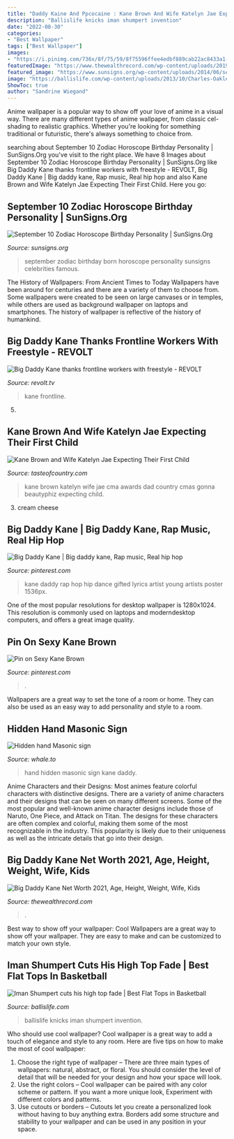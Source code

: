 ```yaml
---
title: "Daddy Kaine And Ppcocaine : Kane Brown And Wife Katelyn Jae Expecting Their First Child"
description: "Ballislife knicks iman shumpert invention"
date: "2022-08-30"
categories:
- "Best Wallpaper"
tags: ["Best Wallpaper"]
images:
- "https://i.pinimg.com/736x/8f/75/59/8f75596ffee4edbf889cab22ac8433a1--kane-brown-the-singer.jpg"
featuredImage: "https://www.thewealthrecord.com/wp-content/uploads/2019/01/Big-Daddy-Kane.png"
featured_image: "https://www.sunsigns.org/wp-content/uploads/2014/06/september10virgobirthdaycalendar.jpg"
image: "https://ballislife.com/wp-content/uploads/2013/10/Charles-Oakley-Knicks.jpg"
ShowToc: true
author: "Sandrine Wiegand"
---
```



Anime wallpaper is a popular way to show off your love of anime in a visual way. There are many different types of anime wallpaper, from classic cel-shading to realistic graphics. Whether you're looking for something traditional or futuristic, there's always something to choice from.

	

		
searching about September 10 Zodiac Horoscope Birthday Personality | SunSigns.Org you've visit to the right place. We have 8 Images about September 10 Zodiac Horoscope Birthday Personality | SunSigns.Org like Big Daddy Kane thanks frontline workers with freestyle - REVOLT, Big Daddy Kane | Big daddy kane, Rap music, Real hip hop and also Kane Brown and Wife Katelyn Jae Expecting Their First Child. Here you go:
		
    
## September 10 Zodiac Horoscope Birthday Personality | SunSigns.Org

<img loading=lazy src="https://www.sunsigns.org/wp-content/uploads/2014/06/september10virgobirthdaycalendar.jpg" onerror="this.onerror=null;this.src='https://tse2.mm.bing.net/th?id=OIP.PjtE97x95vdQjtdTxE_TmQHaEo&amp;pid=15.1';" alt="September 10 Zodiac Horoscope Birthday Personality | SunSigns.Org">

_Source: sunsigns.org_

>september zodiac birthday born horoscope personality sunsigns celebrities famous. 

	

The History of Wallpapers: From Ancient Times to Today
Wallpapers have been around for centuries and there are a variety of them to choose from. Some wallpapers were created to be seen on large canvases or in temples, while others are used as background wallpaper on laptops and smartphones. The history of wallpaper is reflective of the history of humankind.

    
## Big Daddy Kane Thanks Frontline Workers With Freestyle - REVOLT

<img loading=lazy src="https://cdn.vox-cdn.com/thumbor/mN3GfP-_HM8TqSCtE8rtZ6Jof60=/0x0:980x653/1220x813/filters:focal(411x171:567x327)/cdn.vox-cdn.com/uploads/chorus_image/image/66696968/Big_Daddy_Kane_2018.0.jpg" onerror="this.onerror=null;this.src='https://tse3.mm.bing.net/th?id=OIP.S7OL1a2RdP26xOgGfYufrgHaE7&amp;pid=15.1';" alt="Big Daddy Kane thanks frontline workers with freestyle - REVOLT">

_Source: revolt.tv_

>kane frontline. 

	

5.

    
## Kane Brown And Wife Katelyn Jae Expecting Their First Child

<img loading=lazy src="https://townsquare.media/site/204/files/2018/11/Kane-Brown-Katelyn-CMas.jpg?w=1200&amp;h=0&amp;zc=1&amp;s=0&amp;a=t&amp;q=89" onerror="this.onerror=null;this.src='https://tse2.mm.bing.net/th?id=OIP.0er0dT5UeVp5s2sMgn-0qwHaE8&amp;pid=15.1';" alt="Kane Brown and Wife Katelyn Jae Expecting Their First Child">

_Source: tasteofcountry.com_

>kane brown katelyn wife jae cma awards dad country cmas gonna beautyphiz expecting child. 

	

3. cream cheese 

    
## Big Daddy Kane | Big Daddy Kane, Rap Music, Real Hip Hop

<img loading=lazy src="https://i.pinimg.com/736x/7f/88/35/7f8835f9619bff0bfa362646f92408ba--rap-music-dance-music.jpg" onerror="this.onerror=null;this.src='https://tse2.mm.bing.net/th?id=OIP.kXCHTB5j7gaNc6UcEsBD7gHaKP&amp;pid=15.1';" alt="Big Daddy Kane | Big daddy kane, Rap music, Real hip hop">

_Source: pinterest.com_

>kane daddy rap hop hip dance gifted lyrics artist young artists poster 1536px. 

	

One of the most popular resolutions for desktop wallpaper is 1280x1024. This resolution is commonly used on laptops and moderndesktop computers, and offers a great image quality.

    
## Pin On Sexy Kane Brown

<img loading=lazy src="https://i.pinimg.com/736x/8f/75/59/8f75596ffee4edbf889cab22ac8433a1--kane-brown-the-singer.jpg" onerror="this.onerror=null;this.src='https://tse2.mm.bing.net/th?id=OIP.TwLTXoAwZRxW7icmOBcFiQHaLI&amp;pid=15.1';" alt="Pin on Sexy Kane Brown">

_Source: pinterest.com_

>. 

	

Wallpapers are a great way to set the tone of a room or home. They can also be used as an easy way to add personality and style to a room.

    
## Hidden Hand Masonic Sign

<img loading=lazy src="http://whale.to/c/h2r9nvt4bigdaddy.jpg" onerror="this.onerror=null;this.src='https://tse1.mm.bing.net/th?id=OIP.DRfqp1Ozg0HHO2uUHymMAgHaKr&amp;pid=15.1';" alt="Hidden hand Masonic sign">

_Source: whale.to_

>hand hidden masonic sign kane daddy. 

	

Anime Characters and their Designs: Most animes feature colorful characters with distinctive designs.
There are a variety of anime characters and their designs that can be seen on many different screens. Some of the most popular and well-known anime character designs include those of Naruto, One Piece, and Attack on Titan. The designs for these characters are often complex and colorful, making them some of the most recognizable in the industry. This popularity is likely due to their uniqueness as well as the intricate details that go into their design.

    
## Big Daddy Kane Net Worth 2021, Age, Height, Weight, Wife, Kids

<img loading=lazy src="https://www.thewealthrecord.com/wp-content/uploads/2019/01/Big-Daddy-Kane.png" onerror="this.onerror=null;this.src='https://tse4.mm.bing.net/th?id=OIP.-AdV3W4biOTIcZkSTutwswHaFn&amp;pid=15.1';" alt="Big Daddy Kane Net Worth 2021, Age, Height, Weight, Wife, Kids">

_Source: thewealthrecord.com_

>. 

	

Best way to show off your wallpaper:
Cool Wallpapers are a great way to show off your wallpaper. They are easy to make and can be customized to match your own style.

    
## Iman Shumpert Cuts His High Top Fade | Best Flat Tops In Basketball

<img loading=lazy src="https://ballislife.com/wp-content/uploads/2013/10/Charles-Oakley-Knicks.jpg" onerror="this.onerror=null;this.src='https://tse1.mm.bing.net/th?id=OIP.ZCCUYXOzV-4CCBY0DPkThgHaEc&amp;pid=15.1';" alt="Iman Shumpert cuts his high top fade | Best Flat Tops in Basketball">

_Source: ballislife.com_

>ballislife knicks iman shumpert invention. 

	

Who should use cool wallpaper?
Cool wallpaper is a great way to add a touch of elegance and style to any room. Here are five tips on how to make the most of cool wallpaper: 
1) Choose the right type of wallpaper – There are three main types of wallpapers: natural, abstract, or floral. You should consider the level of detail that will be needed for your design and how your space will look. 
2) Use the right colors – Cool wallpaper can be paired with any color scheme or pattern. If you want a more unique look, Experiment with different colors and patterns. 
3) Use cutouts or borders – Cutouts let you create a personalized look without having to buy anything extra. Borders add some structure and stability to your wallpaper and can be used in any position in your space.

